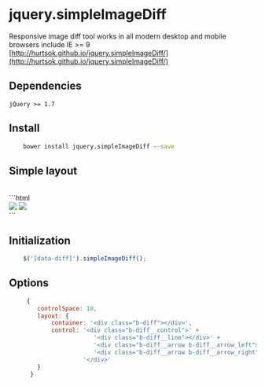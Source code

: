 # jquery.simpleImageDiff

Responsive image diff tool works in all modern desktop and mobile browsers include IE >= 9
<br/>
[http://hurtsok.github.io/jquery.simpleImageDiff/](http://hurtsok.github.io/jquery.simpleImageDiff/) 

## Dependencies
`jQuery >= 1.7`

## Install
```cmd
    bower install jquery.simpleImageDiff --save
```
 
## Simple layout
<br/>
```html
    <div data-diff>
        <img src="images/1.jpg" />
        <img src="images/2.jpg" />
    </div> 
```

## Initialization
```js
    $('[data-diff]').simpleImageDiff();
```

## Options
```js 
     { 
        controlSpace: 18,
        layout: {
            container: '<div class="b-diff"></div>',
            control: '<div class="b-diff__control">' +
                        '<div class="b-diff__line"></div>' +
                        '<div class="b-diff__arrow b-diff__arrow_left"></div>' +
                        '<div class="b-diff__arrow b-diff__arrow_right"></div>' +
                     '</div>'
        }
      }      
```